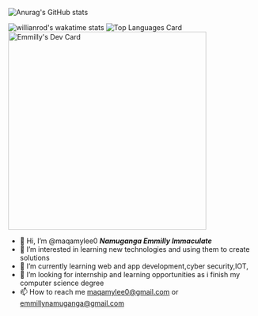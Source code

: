 ![Anurag's GitHub stats](https://github-readme-stats.vercel.app/api?username=maqamylee0&show_icons=true&theme=radical)
  
![willianrod's wakatime stats](https://github-readme-stats.vercel.app/api/wakatime?username=maqamylee&v=2 )
![Top Languages Card](https://github-readme-stats.vercel.app/api/top-langs/?username=maqamylee0&layout=compact)
<a href="https://app.daily.dev/DailyDevTips"><img src="https://github.com/maqamylee0/maqamylee0/blob/devcard.svg" width="400" alt="Emmilly's Dev Card"/></a>

 
- 👋 Hi, I’m @maqamylee0 ***Namuganga Emmilly Immaculate***
- 👀 I’m interested in learning new technologies and using them to create solutions
- 🌱 I’m currently learning  web and app development,cyber security,IOT,
- 💞️ I’m looking for internship and learning opportunities  as i finish my computer science degree
- 📫 How to reach me maqamylee0@gmail.com or emmillynamuganga@gmail.com

<!---
maqamylee0/maqamylee0 is a ✨ special ✨ repository because its `README.md` (this file) appears on your GitHub profile.
You can click the Preview link to take a look at your changes.
--->
